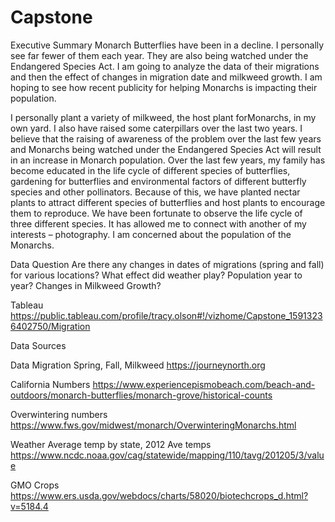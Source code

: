 # Capstone

Executive Summary
Monarch Butterflies have been in a decline.  I personally see far fewer of them each year.  They are also being watched under the Endangered Species Act.  I am going to analyze the data of their migrations and then the effect of changes in migration date and milkweed growth.  I am hoping to see how recent publicity for helping Monarchs is impacting their population.  

I personally plant a variety of milkweed, the host plant forMonarchs, in my own yard.  I also have raised some caterpillars over the last two years.  I believe that the raising of awareness of the problem over the last few years and Monarchs being watched under the Endangered Species Act will result in an increase in Monarch population. 
Over the last few years, my family has become educated in the life cycle of different species of butterflies, gardening for butterflies and environmental factors of different butterfly species and other pollinators.  Because of this, we have planted nectar plants to attract different species of butterflies and host plants to encourage them to reproduce.  We have been fortunate to observe the life cycle of three different species.  It has allowed me to connect with another of my interests – photography.  I am concerned about the population of the Monarchs.  


Data Question Are there any changes in dates of migrations (spring and fall) for various locations?
What effect did weather play?
Population year to year?
Changes in Milkweed Growth?


Tableau    https://public.tableau.com/profile/tracy.olson#!/vizhome/Capstone_15913236402750/Migration

Data Sources

Data Migration Spring, Fall, Milkweed https://journeynorth.org

California Numbers https://www.experiencepismobeach.com/beach-and-outdoors/monarch-butterflies/monarch-grove/historical-counts

Overwintering numbers https://www.fws.gov/midwest/monarch/OverwinteringMonarchs.html

Weather Average temp by state, 2012 Ave temps https://www.ncdc.noaa.gov/cag/statewide/mapping/110/tavg/201205/3/value

GMO Crops https://www.ers.usda.gov/webdocs/charts/58020/biotechcrops_d.html?v=5184.4
